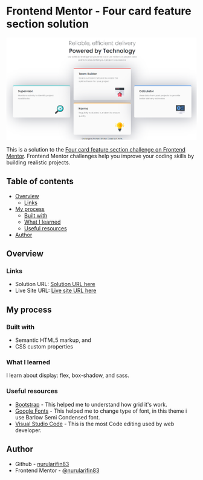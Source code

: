 # Frontend Mentor - Four card feature section solution

![Design preview for the Four card feature section challenge on Frontend Mentor](https://raw.githubusercontent.com/nurularifin83/Four-card-feature-section/main/feature-image.png)

This is a solution to the [Four card feature section challenge on Frontend Mentor](https://www.frontendmentor.io/solutions/responsive-four-card-feature-section-page-using-css-grid-KfsYwgc1Ue). Frontend Mentor challenges help you improve your coding skills by building realistic projects.

## Table of contents

- [Overview](#overview)
    - [Links](#links)
- [My process](#my-process)
    - [Built with](#built-with)
    - [What I learned](#what-i-learned)
    - [Useful resources](#useful-resources)
- [Author](#author)

## Overview

### Links

- Solution URL: [Solution URL here](https://www.frontendmentor.io/solutions/responsive-four-card-feature-section-page-using-css-grid-KfsYwgc1Ue)
- Live Site URL: [Live site URL here](https://nurularifin83.github.io/Four-card-feature-section/)

## My process

### Built with

- Semantic HTML5 markup, and
- CSS custom properties

### What I learned

I learn about display: flex, box-shadow, and sass.

### Useful resources

- [Bootstrap](https://getbootstrap.com/docs/4.0/layout/grid/) - This helped me to understand how grid it's work.
- [Google Fonts](https://fonts.google.com/) - This helped me to change type of font, in this theme i use Barlow Semi Condensed font.
- [Visual Studio Code](https://code.visualstudio.com/) - This is the most Code editing used by web developer.

## Author

- Github - [nurularifin83](https://github.com/nurularifin83)
- Frontend Mentor - [@nurularifin83](https://www.frontendmentor.io/profile/nurularifin83)
